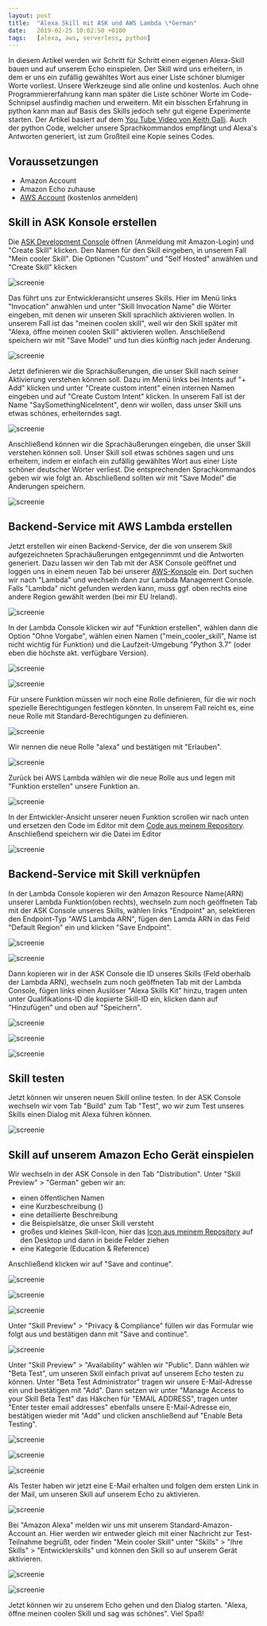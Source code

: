 ```yaml
---
layout: post
title:  "Alexa Skill mit ASK und AWS Lambda \*German"
date:   2019-02-25 10:02:50 +0100
tags:   [alexa, aws, serverless, python]
---
```


In diesem Artikel werden wir Schritt für Schritt einen eigenen Alexa-Skill bauen und auf unserem Echo einspielen. Der Skill wird uns erheitern, in dem er uns ein zufällig gewähltes Wort aus einer Liste schöner blumiger Worte vorliest.  Unsere Werkzeuge sind alle online und kostenlos. Auch ohne Programmiererfahrung kann man später die Liste schöner Worte im Code-Schnipsel ausfindig machen und erweitern. Mit ein bisschen Erfahrung in python kann man auf Basis des Skills jedoch sehr gut eigene Experimente starten.
Der Artikel basiert auf dem [You Tube Video von Keith Galli]. Auch der python Code, welcher unsere Sprachkommandos empfängt und Alexa's Antworten generiert, ist zum Großteil eine Kopie seines Codes.

## Voraussetzungen

- Amazon Account
- Amazon Echo zuhause
- [AWS Account] \(kostenlos anmelden)

## Skill in ASK Konsole erstellen

Die [ASK Development Console] öffnen \(Anmeldung mit Amazon-Login) und "Create Skill" klicken. Den Namen für den Skill eingeben, in unserem Fall "Mein cooler Skill". Die Optionen "Custom" und "Self Hosted" anwählen und "Create Skill" klicken 

![screenie](/assets/img/blog/create-skill-de.png)

Das führt uns zur Entwickleransicht unseres Skills. Hier im Menü links "Invocation" anwählen und unter "Skill Invocation Name" die Wörter eingeben, mit denen wir unseren Skill sprachlich aktivieren wollen. In unserem Fall ist das "meinen coolen skill", weil wir den Skill später mit "Alexa, öffne meinen coolen Skill" aktivieren wollen. Anschließend speichern wir mit "Save Model" und tun dies künftig nach jeder Änderung. 

![screenie](/assets/img/blog/set-invocation-name-de.png)

Jetzt definieren wir die Sprachäußerungen, die unser Skill nach seiner Aktivierung verstehen können soll. Dazu im Menü links bei Intents auf "+ Add" klicken und unter "Create custom intent" einen internen Namen eingeben und auf "Create Custom Intent" klicken. In unserem Fall ist der Name "SaySomethingNiceIntent", denn wir wollen, dass unser Skill uns etwas schönes, erheiterndes sagt. 

![screenie](/assets/img/blog/create-intent-de.png) 

Anschließend können wir die Sprachäußerungen eingeben, die unser Skill verstehen können soll. Unser Skill soll etwas schönes sagen und uns erheitern, indem er einfach ein zufällig gewähltes Wort aus einer Liste schöner deutscher Wörter verliest. Die entsprechenden Sprachkommandos geben wir wie folgt an. Abschließend sollten wir mit "Save Model" die Änderungen speichern.

![screenie](/assets/img/blog/create-utterances-de.png)

## Backend-Service mit AWS Lambda erstellen

Jetzt erstellen wir einen Backend-Service, der die von unserem Skill aufgezeichneten Sprachäußerungen entgegennimmt und die Antworten generiert. Dazu lassen wir den Tab mit der ASK Console geöffnet und loggen uns in einem neuen Tab bei unserer [AWS-Konsole] ein. Dort suchen wir nach "Lambda" und wechseln dann zur Lambda Management Console. Falls "Lambda" nicht gefunden werden kann, muss ggf. oben rechts eine andere Region gewählt werden (bei mir EU Ireland).  

![screenie](/assets/img/blog/open-lambda-console.png)

In der Lambda Console klicken wir auf "Funktion erstellen", wählen dann die Option "Ohne Vorgabe", wählen einen Namen ("mein_cooler_skill", Name ist nicht wichtig für Funktion) und die Laufzeit-Umgebung "Python 3.7" (oder eben die höchste akt. verfügbare Version).

![screenie](/assets/img/blog/create-lambda.png)

![screenie](/assets/img/blog/create-lambda-2.png)

Für unsere Funktion müssen wir noch eine Rolle definieren, für die wir noch spezielle Berechtigungen festlegen könnten. In unserem Fall reicht es, eine neue Rolle mit Standard-Berechtigungen zu definieren. 

![screenie](/assets/img/blog/create-role.png)

Wir nennen die neue Rolle "alexa" und bestätigen mit "Erlauben". 

![screenie](/assets/img/blog/create-role-2.png)

Zurück bei AWS Lambda wählen wir die neue Rolle aus und legen mit "Funktion erstellen" unsere Funktion an. 

![screenie](/assets/img/blog/create-lambda-3.png)

In der Entwickler-Ansicht unserer neuen Funktion scrollen wir nach unten und ersetzen den Code im Editor mit dem [Code aus meinem Repository]. Anschließend speichern wir die Datei im Editor

![screenie](/assets/img/blog/insert-lambda-code.png)



## Backend-Service mit Skill verknüpfen

In der Lambda Console kopieren wir den Amazon Resource Name(ARN) unserer Lambda Funktion(oben rechts), wechseln zum noch geöffneten Tab mit der ASK Console unseres Skills, wählen links "Endpoint" an, selektieren den Endpoint-Typ "AWS Lambda ARN", fügen den Lamda ARN in das Feld "Default Region" ein und klicken "Save Endpoint". 

![screenie](/assets/img/blog/connect-lambda-with-skill.png)

![screenie](/assets/img/blog/connect-lambda-with-skill-2.png)

Dann kopieren wir in der ASK Console die ID unseres Skills (Feld oberhalb der Lambda ARN), wechseln zum noch geöffneten Tab mit der Lambda Console, fügen links einen Auslöser "Alexa Skills Kit" hinzu, tragen unten unter Qualifikations-ID die kopierte Skill-ID ein, klicken dann auf "Hinzufügen" und oben auf "Speichern".

![screenie](/assets/img/blog/connect-lambda-with-skill-3.png)

![screenie](/assets/img/blog/connect-lambda-with-skill-4.png)

![screenie](/assets/img/blog/connect-lambda-with-skill-5.png)

## Skill testen

Jetzt können wir unseren neuen Skill online testen. In der ASK Console wechseln wir vom Tab "Build" zum Tab "Test", wo wir zum Test unseres Skills einen Dialog mit Alexa führen können. 

![screenie](/assets/img/blog/test-skill.png)

## Skill auf unserem Amazon Echo Gerät einspielen

Wir wechseln in der ASK Console in den Tab "Distribution". Unter "Skill Preview" > "German" geben wir an:
- einen öffentlichen Namen
- eine Kurzbeschreibung ()
- eine detaillierte Beschreibung 
- die Beispielsätze, die unser Skill versteht
- großes und kleines Skill-Icon, hier das [Icon aus meinem Repository] auf den Desktop und dann in beide Felder ziehen
- eine Kategorie (Education & Reference)

Anschließend klicken wir auf "Save and continue".

![screenie](/assets/img/blog/distribute-skill.png)

![screenie](/assets/img/blog/distribute-skill-2.png)

![screenie](/assets/img/blog/distribute-skill-3.png)

Unter "Skill Preview" > "Privacy & Compliance" füllen wir das Formular wie folgt aus und bestätigen dann mit "Save and continue".

![screenie](/assets/img/blog/distribute-skill-4.png)

Unter "Skill Preview" > "Availability" wählen wir "Public". Dann wählen wir "Beta Test", um unseren Skill einfach privat auf unserem Echo testen zu können. Unter "Beta Test Administrator" tragen wir unsere E-Mail-Adresse ein und bestätigen mit "Add".
Dann setzen wir unter "Manage Access to your Skill Beta Test" das Häkchen für "EMAIL ADDRESS", tragen unter "Enter tester email addresses" ebenfalls unsere E-Mail-Adresse ein, bestätigen wieder mit "Add" und clicken anschließend auf "Enable Beta Testing".

![screenie](/assets/img/blog/distribute-skill-5.png)

![screenie](/assets/img/blog/distribute-skill-6.png)

![screenie](/assets/img/blog/distribute-skill-7.png)

Als Tester haben wir jetzt eine E-Mail erhalten und folgen dem ersten Link in der Mail, um unseren Skill auf unserem Echo zu aktivieren. 

![screenie](/assets/img/blog/distribute-skill-8.png)

Bei "Amazon Alexa" melden wir uns mit unserem Standard-Amazon-Account an. Hier werden wir entweder gleich mit einer Nachricht zur Test-Teilnahme begrüßt, oder finden "Mein cooler Skill" unter "Skills" > "Ihre Skills" > "Entwicklerskills" und können den Skill so auf unserem Gerät aktivieren.

![screenie](/assets/img/blog/distribute-skill-9.png)

![screenie](/assets/img/blog/distribute-skill-10.png)

Jetzt können wir zu unserem Echo gehen und den Dialog starten. "Alexa, öffne meinen coolen Skill und sag was schönes".
Viel Spaß!

[AWS Account]: aws.amazon.com
[ASK Development Console]: https://developer.amazon.com/alexa/console/ask
[AWS-Konsole]: https://console.aws.amazon.com
[Code aus meinem Repository]: https://github.com/bahnson/my-first-alexa-skill/blob/master/lambda_function.py
[Icon aus meinem Repository]: https://github.com/bahnson/my-first-alexa-skill/blob/master/skill-icon.png
[You Tube Video von Keith Galli]: https://www.youtube.com/watch?v=sj7NqS7yytw